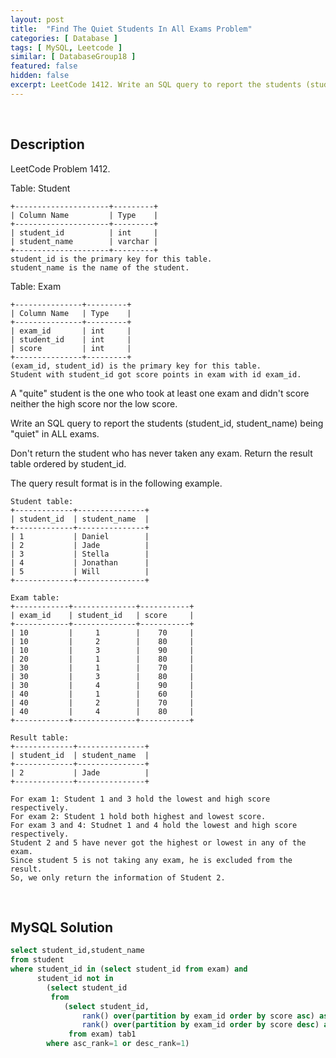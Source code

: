 ```yaml
---
layout: post
title:  "Find The Quiet Students In All Exams Problem"
categories: [ Database ]
tags: [ MySQL, Leetcode ]
similar: [ DatabaseGroup18 ]
featured: false
hidden: false
excerpt: LeetCode 1412. Write an SQL query to report the students (student_id, student_name) being quiet in ALL exams.
---
```


<br />

## Description

LeetCode Problem 1412. 

Table: Student

```
+---------------------+---------+
| Column Name         | Type    |
+---------------------+---------+
| student_id          | int     |
| student_name        | varchar |
+---------------------+---------+
student_id is the primary key for this table.
student_name is the name of the student.
```

Table: Exam

```
+---------------+---------+
| Column Name   | Type    |
+---------------+---------+
| exam_id       | int     |
| student_id    | int     |
| score         | int     |
+---------------+---------+
(exam_id, student_id) is the primary key for this table.
Student with student_id got score points in exam with id exam_id.
```

A "quite" student is the one who took at least one exam and didn't score neither the high score nor the low score.

Write an SQL query to report the students (student_id, student_name) being "quiet" in ALL exams.

Don't return the student who has never taken any exam. Return the result table ordered by student_id.

The query result format is in the following example.

 
```
Student table:
+-------------+---------------+
| student_id  | student_name  |
+-------------+---------------+
| 1           | Daniel        |
| 2           | Jade          |
| 3           | Stella        |
| 4           | Jonathan      |
| 5           | Will          |
+-------------+---------------+

Exam table:
+------------+--------------+-----------+
| exam_id    | student_id   | score     |
+------------+--------------+-----------+
| 10         |     1        |    70     |
| 10         |     2        |    80     |
| 10         |     3        |    90     |
| 20         |     1        |    80     |
| 30         |     1        |    70     |
| 30         |     3        |    80     |
| 30         |     4        |    90     |
| 40         |     1        |    60     |
| 40         |     2        |    70     |
| 40         |     4        |    80     |
+------------+--------------+-----------+

Result table:
+-------------+---------------+
| student_id  | student_name  |
+-------------+---------------+
| 2           | Jade          |
+-------------+---------------+

For exam 1: Student 1 and 3 hold the lowest and high score respectively.
For exam 2: Student 1 hold both highest and lowest score.
For exam 3 and 4: Studnet 1 and 4 hold the lowest and high score respectively.
Student 2 and 5 have never got the highest or lowest in any of the exam.
Since student 5 is not taking any exam, he is excluded from the result.
So, we only return the information of Student 2.
```

<br />

## MySQL Solution


```sql
select student_id,student_name 
from student
where student_id in (select student_id from exam) and 
      student_id not in 
        (select student_id 
         from 
            (select student_id, 
                rank() over(partition by exam_id order by score asc) as asc_rank,
                rank() over(partition by exam_id order by score desc) as desc_rank 
             from exam) tab1
        where asc_rank=1 or desc_rank=1)
```
